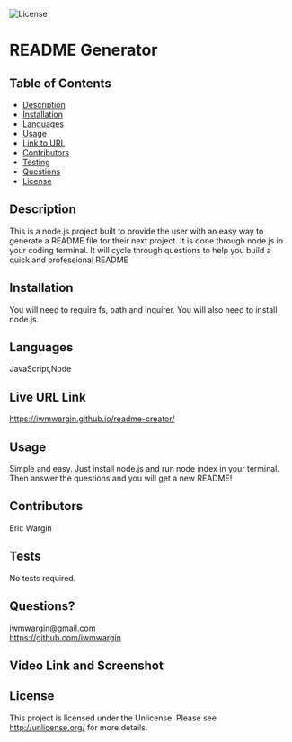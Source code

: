 
  ![License](https://img.shields.io/badge/license-Unlicense-blue.svg)
  # README Generator
  ## Table of Contents
  * [Description](#description)
  * [Installation](#installation)
  * [Languages](#languages)
  * [Usage](#usage)
  * [Link to URL](#live-url-link)
  * [Contributors](#contributors)
  * [Testing](#tests)
  * [Questions](#questions)
  * [License](#license)
  

  ## Description
  This is a node.js project built to provide the user with an easy way to generate a README file for their next project.  It is done through node.js in your coding terminal. It will cycle through questions to help you build a quick and professional README
  ## Installation
  You will need to require fs, path and inquirer.  You will also need to install node.js.
  ## Languages
   JavaScript,Node
  ## Live URL Link
  https://iwmwargin.github.io/readme-creator/
  ## Usage
  Simple and easy.  Just install node.js and run node index in your terminal.  Then answer the questions and you will get a new README!
  ## Contributors
  Eric Wargin
  ## Tests
  No tests required.
  ## Questions? 
  iwmwargin@gmail.com
  <br>
  https://github.com/iwmwargin
  ## Video Link and Screenshot
  
  ## License
  This project is licensed under the Unlicense. Please see http://unlicense.org/ for more details.  
